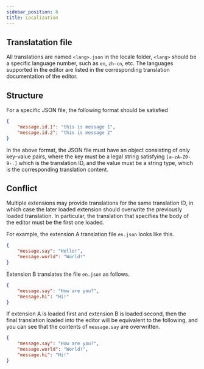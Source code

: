 ```yaml
---
sidebar_position: 6
title: Localization
---
```

## Translatation file
All translations are named ``<lang>.json`` in the locale folder, ``<lang>`` should be a specific language number, such as ``en``, ``zh-cn``, etc. The languages supported in the editor are listed in the corresponding translation documentation of the editor.
## Structure
For a specific JSON file, the following format should be satisfied
```json
{
    "message.id.1": "this is message 1",
    "message.id.2": "this is message 2"
}
```
In the above format, the JSON file must have an object consisting of only key-value pairs, where the key must be a legal string satisfying ``[a-zA-Z0-9-.]`` which is the translation ID, and the value must be a string type, which is the corresponding translation content.
## Conflict
Multiple extensions may provide translations for the same translation ID, in which case the later loaded extension should overwrite the previously loaded translation. In particular, the translation that specifies the body of the editor must be the first one loaded.

For example, the extension A translation file ``en.json`` looks like this.
```json
{
    "message.say": "Hello!",
    "message.world": "World!"
}
```
Extension B translates the file ``en.json`` as follows.
```json
{
    "message.say": "How are you?",
    "message.hi": "Hi!"
}
```
If extension A is loaded first and extension B is loaded second, then the final translation loaded into the editor will be equivalent to the following, and you can see that the contents of ``message.say`` are overwritten.
```json
{
    "message.say": "How are you?",
    "message.world": "World!",
    "message.hi": "Hi!"
}
```
